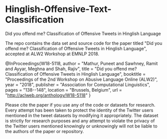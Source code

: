 # Hinglish-Offensive-Text-Classification
Did you offend me? Classification of Offensive Tweets in Hinglish Language

The repo contains the data set and source code for the paper titled "Did you offend me? Classification of Offensive Tweets in Hinglish Language", accepted at ALW2 Workshop at EMNLP 2018.

@InProceedings{W18-5118,
  author = 	"Mathur, Puneet
		and Sawhney, Ramit
		and Ayyar, Meghna
		and Shah, Rajiv",
  title = 	"Did you offend me? Classification of Offensive Tweets in Hinglish Language",
  booktitle = 	"Proceedings of the 2nd Workshop on Abusive Language Online (ALW2)",
  year = 	"2018",
  publisher = 	"Association for Computational Linguistics",
  pages = 	"138--148",
  location = 	"Brussels, Belgium",
  url = 	"http://aclweb.org/anthology/W18-5118"
}


Please cite the paper if you use any of the code or datasets for research. Every attempt has been taken to protect the identity of the Twitter users mentioned in the tweet datasets by modifying it appropriately. The dataset is strictly for research purposes and any attempt to violate the privacy of the Twitter users mentioned knowingly or unknowingly will not be liable to the authors of the paper or repository.
